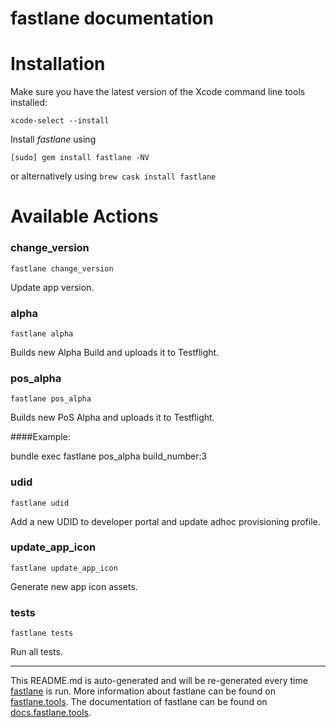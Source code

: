 fastlane documentation
================
# Installation

Make sure you have the latest version of the Xcode command line tools installed:

```
xcode-select --install
```

Install _fastlane_ using
```
[sudo] gem install fastlane -NV
```
or alternatively using `brew cask install fastlane`

# Available Actions
### change_version
```
fastlane change_version
```
Update app version.
### alpha
```
fastlane alpha
```
Builds new Alpha Build and uploads it to Testflight.
### pos_alpha
```
fastlane pos_alpha
```
Builds new PoS Alpha and uploads it to Testflight.

####Example:

bundle exec fastlane pos_alpha build_number:3
### udid
```
fastlane udid
```
Add a new UDID to developer portal and update adhoc provisioning profile.
### update_app_icon
```
fastlane update_app_icon
```
Generate new app icon assets.
### tests
```
fastlane tests
```
Run all tests.

----

This README.md is auto-generated and will be re-generated every time [fastlane](https://fastlane.tools) is run.
More information about fastlane can be found on [fastlane.tools](https://fastlane.tools).
The documentation of fastlane can be found on [docs.fastlane.tools](https://docs.fastlane.tools).
